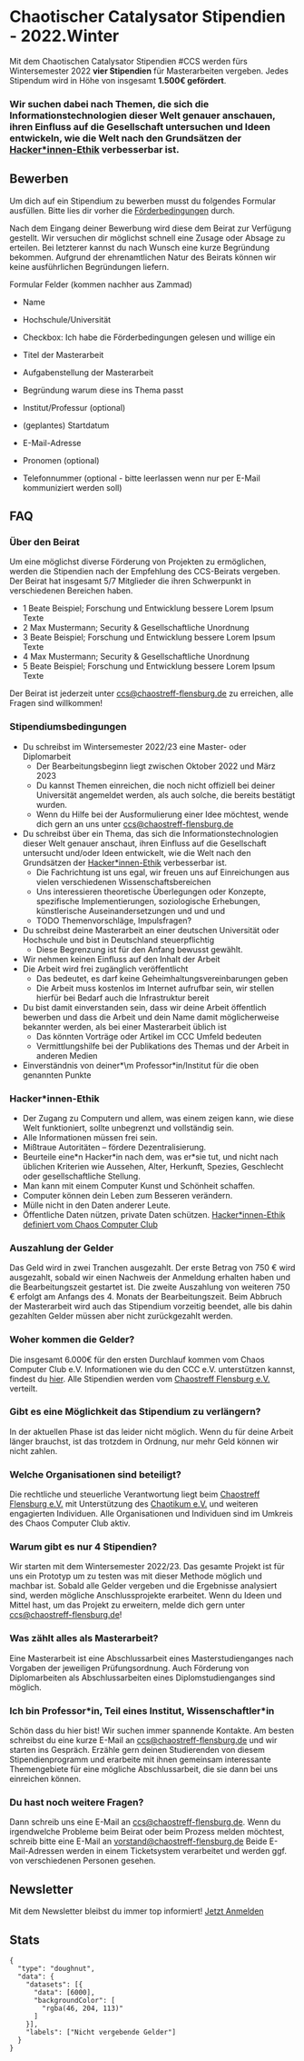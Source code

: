 # Chaotischer Catalysator Stipendien - 2022.Winter
Mit dem Chaotischen Catalysator Stipendien #CCS werden fürs Wintersemester 2022 **vier Stipendien** für Masterarbeiten vergeben. Jedes Stipendum wird in Höhe von insgesamt **1.500€ gefördert**.

### Wir suchen dabei nach Themen, die sich die Informationstechnologien dieser Welt genauer anschauen, ihren Einfluss auf die Gesellschaft untersuchen und Ideen entwickeln, wie die Welt nach den Grundsätzen der [Hacker\*innen-Ethik](#hacker-innen-ethik) verbesserbar ist.

## Bewerben
Um dich auf ein Stipendium zu bewerben musst du folgendes Formular ausfüllen. Bitte lies dir vorher die [Förderbedingungen](#stipendiumsbedingungen) durch. 

Nach dem Eingang deiner Bewerbung wird diese dem Beirat zur Verfügung gestellt. Wir versuchen dir möglichst schnell eine Zusage oder Absage zu erteilen. Bei letzterer kannst du nach Wunsch eine kurze Begründung bekommen. Aufgrund der ehrenamtlichen Natur des Beirats können wir keine ausführlichen Begründungen liefern. 

Formular Felder (kommen nachher aus Zammad)
* Name
* Hochschule/Universität
* Checkbox: Ich habe die Förderbedingungen gelesen und willige ein
* Titel der Masterarbeit
* Aufgabenstellung der Masterarbeit
* Begründung warum diese ins Thema passt
* Institut/Professur (optional)
* (geplantes) Startdatum

* E-Mail-Adresse
* Pronomen (optional)
* Telefonnummer (optional - bitte leerlassen wenn nur per E-Mail kommuniziert werden soll)

## FAQ
### Über den Beirat
Um eine möglichst diverse Förderung von Projekten zu ermöglichen, werden die Stipendien nach der Empfehlung des CCS-Beirats vergeben. Der Beirat hat insgesamt 5/7 Mitglieder die ihren Schwerpunkt in verschiedenen Bereichen haben. 

* 1 Beate Beispiel; Forschung und Entwicklung bessere Lorem Ipsum Texte
* 2 Max Mustermann; Security & Gesellschaftliche Unordnung
* 3 Beate Beispiel; Forschung und Entwicklung bessere Lorem Ipsum Texte
* 4 Max Mustermann; Security & Gesellschaftliche Unordnung
* 5 Beate Beispiel; Forschung und Entwicklung bessere Lorem Ipsum Texte

Der Beirat ist jederzeit unter ccs@chaostreff-flensburg.de zu erreichen, alle Fragen sind willkommen!

### Stipendiumsbedingungen

* Du schreibst im Wintersemester 2022/23 eine Master- oder Diplomarbeit
    * Der Bearbeitungsbeginn liegt zwischen Oktober 2022 und März 2023
    * Du kannst Themen einreichen, die noch nicht offiziell bei deiner Universität angemeldet werden, als auch solche, die bereits bestätigt wurden.
    * Wenn du Hilfe bei der Ausformulierung einer Idee möchtest, wende dich gern an uns unter ccs@chaostreff-flensburg.de
* Du schreibst über ein Thema, das sich die Informationstechnologien dieser Welt genauer anschaut, ihren Einfluss auf die Gesellschaft untersucht und/oder Ideen entwickelt, wie die Welt nach den Grundsätzen der [Hacker\*innen-Ethik](#hacker-innen-ethik) verbesserbar ist.
    * Die Fachrichtung ist uns egal, wir freuen uns auf Einreichungen aus vielen verschiedenen Wissenschaftsbereichen
    * Uns interessieren theoretische Überlegungen oder Konzepte, spezifische Implementierungen, soziologische Erhebungen, künstlerische Auseinandersetzungen und und und
    * TODO Themenvorschläge, Impulsfragen?
* Du schreibst deine Masterarbeit an einer deutschen Universität oder Hochschule und bist in Deutschland steuerpflichtig
	* Diese Begrenzung ist für den Anfang bewusst gewählt.
* Wir nehmen keinen Einfluss auf den Inhalt der Arbeit
* Die Arbeit wird frei zugänglich veröffentlicht 
    * Das bedeutet, es darf keine Geheimhaltungsvereinbarungen geben
    * Die Arbeit muss kostenlos im Internet aufrufbar sein, wir stellen hierfür bei Bedarf auch die Infrastruktur bereit
* Du bist damit einverstanden sein, dass wir deine Arbeit öffentlich bewerben und dass die Arbeit und dein Name damit möglicherweise bekannter werden, als bei einer Masterarbeit üblich ist
	* Das könnten Vorträge oder Artikel im CCC Umfeld bedeuten
	* Vermittlungshilfe bei der Publikations des Themas und der Arbeit in anderen Medien
* Einverständnis von deiner*\m Professor\*in/Institut für die oben genannten Punkte

### Hacker\*innen-Ethik
* Der Zugang zu Computern und allem, was einem zeigen kann, wie diese Welt funktioniert, sollte unbegrenzt und vollständig sein.
* Alle Informationen müssen frei sein.
* Mißtraue Autoritäten – fördere Dezentralisierung.
* Beurteile eine\*n Hacker\*in nach dem, was er\*sie tut, und nicht nach üblichen Kriterien wie Aussehen, Alter, Herkunft, Spezies, Geschlecht oder gesellschaftliche Stellung.
* Man kann mit einem Computer Kunst und Schönheit schaffen.
* Computer können dein Leben zum Besseren verändern.
* Mülle nicht in den Daten anderer Leute.
* Öffentliche Daten nützen, private Daten schützen.
[Hacker\*innen-Ethik definiert vom Chaos Computer Club](https://www.ccc.de/de/hackerethik) 

### Auszahlung der Gelder
Das Geld wird in zwei Tranchen ausgezahlt. Der erste Betrag von 750 € wird ausgezahlt, sobald wir einen Nachweis der Anmeldung erhalten haben und die Bearbeitungszeit gestartet ist. Die zweite Auszahlung von weiteren 750 € erfolgt am Anfangs des 4. Monats der Bearbeitungszeit.
Beim Abbruch der Masterarbeit wird auch das Stipendium vorzeitig beendet, alle bis dahin gezahlten Gelder müssen aber nicht zurückgezahlt werden.

### Woher kommen die Gelder?
Die insgesamt 6.000€ für den ersten Durchlauf kommen vom Chaos Computer Club e.V. Informationen wie du den CCC e.V. unterstützen kannst, findest du [hier](https://www.ccc.de/de/membership). Alle Stipendien werden vom [Chaostreff Flensburg e.V.](https://chaostreff-flensburg.de/) verteilt. 

### Gibt es eine Möglichkeit das Stipendium zu verlängern?
In der aktuellen Phase ist das leider nicht möglich. Wenn du für deine Arbeit länger brauchst, ist das trotzdem in Ordnung, nur mehr Geld können wir nicht zahlen.

### Welche Organisationen sind beteiligt?
Die rechtliche und steuerliche Verantwortung liegt beim [Chaostreff Flensburg e.V.](https://chaostreff-flensburg.de/) mit Unterstützung des [Chaotikum e.V.](https://chaotikum.org/verein/) und weiteren engagierten Individuen. Alle Organisationen und Individuen sind im Umkreis des Chaos Computer Club aktiv.

### Warum gibt es nur 4 Stipendien?
Wir starten mit dem Wintersemester 2022/23. Das gesamte Projekt ist für uns ein Prototyp um zu testen was mit dieser Methode möglich und machbar ist. Sobald alle Gelder vergeben und die Ergebnisse analysiert sind, werden mögliche Anschlussprojekte erarbeitet. Wenn du Ideen und Mittel hast, um das Projekt zu erweitern, melde dich gern unter ccs@chaostreff-flensburg.de!

### Was zählt alles als Masterarbeit?
Eine Masterarbeit ist eine Abschlussarbeit eines Masterstudienganges nach Vorgaben der jeweiligen Prüfungsordnung.
Auch Förderung von Diplomarbeiten als Abschlussarbeiten eines Diplomstudienganges sind möglich. 

### Ich bin Professor\*in, Teil eines Institut, Wissenschaftler\*in
Schön dass du hier bist! Wir suchen immer spannende Kontakte. Am besten schreibst du eine kurze E-Mail an ccs@chaostreff-flensburg.de und wir starten ins Gespräch. 
Erzähle gern deinen Studierenden von diesem Stipendienprogramm und erarbeite mit ihnen gemeinsam interessante Themengebiete für eine mögliche Abschlussarbeit, die sie dann bei uns einreichen können.

### Du hast noch weitere Fragen?
Dann schreib uns eine E-Mail an ccs@chaostreff-flensburg.de. Wenn du irgendwelche Probleme beim Beirat oder beim Prozess melden möchtest, schreib bitte eine E-Mail an vorstand@chaostreff-flensburg.de Beide E-Mail-Adressen werden in einem Ticketsystem verarbeitet und werden ggf. von verschiedenen Personen gesehen.

## Newsletter
Mit dem Newsletter bleibst du immer top informiert! [Jetzt Anmelden](https://mailtrain.chaostreff-flensburg.de/subscription/SyNA43JZo)

## Stats

```chart
{
  "type": "doughnut",
  "data": {
    "datasets": [{
      "data": [6000],
      "backgroundColor": [
        "rgba(46, 204, 113)"
      ]
    }],
    "labels": ["Nicht vergebende Gelder"]
  }
}

